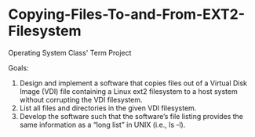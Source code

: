 # Copying-Files-To-and-From-EXT2-Filesystem

Operating System Class' Term Project 

Goals: 
1. Design and implement a software that copies files out of a Virtual Disk Image (VDI) file containing a Linux ext2 filesystem to a host system without corrupting the VDI filesystem. 
2. List all files and directories in the given VDI filesystem.
3. Develop the software such that the software’s file listing provides the same information as a “long list” in UNIX (i.e., ls -l). 
